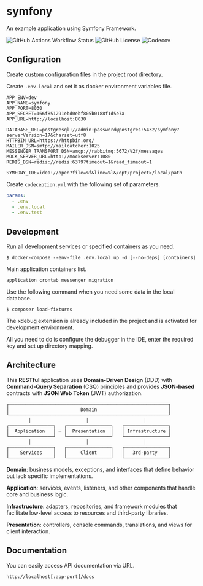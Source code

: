 # symfony

An example application using Symfony Framework.

![GitHub Actions Workflow Status](https://img.shields.io/github/actions/workflow/status/opifex/symfony/development.yml)
![GitHub License](https://img.shields.io/github/license/opifex/symfony)
![Codecov](https://img.shields.io/codecov/c/github/opifex/symfony)

## Configuration

Create custom configuration files in the project root directory.

Create `.env.local` and set it as docker environment variables file.

```dotenv
APP_ENV=dev
APP_NAME=symfony
APP_PORT=8030
APP_SECRET=166f851291ebd0ebf805b0188f1d5e7a
APP_URL=http://localhost:8030

DATABASE_URL=postgresql://admin:password@postgres:5432/symfony?serverVersion=17&charset=utf8
HTTPBIN_URL=https://httpbin.org/
MAILER_DSN=smtp://mailcatcher:1025
MESSENGER_TRANSPORT_DSN=amqp://rabbitmq:5672/%2f/messages
MOCK_SERVER_URL=http://mockserver:1080
REDIS_DSN=redis://redis:6379?timeout=1&read_timeout=1

SYMFONY_IDE=idea://open?file=%f&line=%l&/opt/project>/local/path
```

Create `codeception.yml` with the following set of parameters.

```yaml
params:
  - .env
  - .env.local
  - .env.test
```

## Development

Run all development services or specified containers as you need.

```
$ docker-compose --env-file .env.local up -d [--no-deps] [containers]
```

Main application containers list.

```
application crontab messenger migration
```

Use the following command when you need some data in the local database.

```
$ composer load-fixtures
```

The xdebug extension is already included in the project and is activated for development environment.

All you need to do is configure the debugger in the IDE, enter the required key and set up directory mapping.

## Architecture

This **RESTful** application uses **Domain-Driven Design** (DDD) with **Command-Query Separation** (CSQ) principles and
provides **JSON-based** contracts with **JSON Web Token** (JWT) authorization.

```
┌──────────────────────────────────────────────────────────┐
│                          Domain                          │
└──────────────────────────────────────────────────────────┘
        │                    │                    │
┌────────────────┐   ┌────────────────┐   ┌────────────────┐
│  Application   │ ─ │  Presentation  │   │ Infrastructure │
└────────────────┘   └────────────────┘   └────────────────┘
        │                    │                    │
┌────────────────┐   ┌────────────────┐   ┌────────────────┐       
│    Services    │   │     Client     │   │   3rd-party    │       
└────────────────┘   └────────────────┘   └────────────────┘
```

**Domain**: business models, exceptions, and interfaces that define behavior but lack specific implementations.

**Application**: services, events, listeners, and other components that handle core and business logic.

**Infrastructure**: adapters, repositories, and framework modules that facilitate low-level access to resources and third-party libraries.

**Presentation**: controllers, console commands, translations, and views for client interaction.

## Documentation

You can easily access API documentation via URL.

```
http://localhost[:app-port]/docs
```

